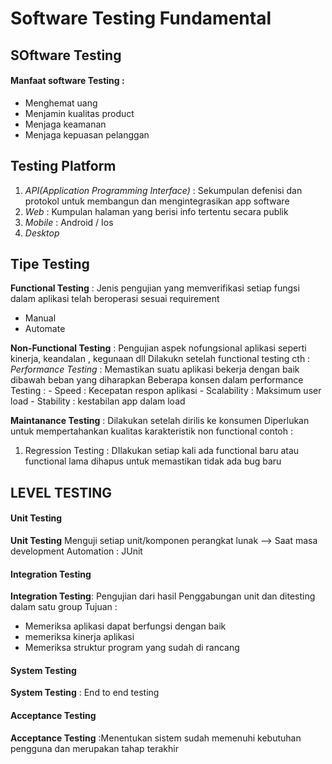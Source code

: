 # Software Testing Fundamental

## SOftware Testing

#### Manfaat software Testing :

- Menghemat uang
- Menjamin kualitas product
- Menjaga keamanan
- Menjaga kepuasan pelanggan

## Testing Platform

1. _API(Application Programming Interface)_ : Sekumpulan defenisi dan protokol untuk membangun dan mengintegrasikan app software
2. _Web_ : Kumpulan halaman yang berisi info tertentu secara publik
3. _Mobile_ : Android / Ios
4. _Desktop_

## Tipe Testing

**Functional Testing** : Jenis pengujian yang memverifikasi setiap fungsi dalam aplikasi telah beroperasi sesuai requirement

- Manual
- Automate

**Non-Functional Testing** : Pengujian aspek nofungsional aplikasi seperti kinerja, keandalan , kegunaan dll
Dilakukn setelah functional testing
cth : _Performance Testing_ : Memastikan suatu aplikasi bekerja dengan baik dibawah beban yang diharapkan
Beberapa konsen dalam performance Testing : - Speed : Kecepatan respon aplikasi - Scalability : Maksimum user load - Stability : kestabilan app dalam load

**Maintanance Testing** : Dilakukan setelah dirilis ke konsumen
Diperlukan untuk mempertahankan kualitas karakteristik non functional
contoh :

1. Regression Testing : DIlakukan setiap kali ada functional baru atau functional lama dihapus untuk memastikan tidak ada bug baru

## LEVEL TESTING

#### Unit Testing

**Unit Testing** Menguji setiap unit/komponen perangkat lunak --> Saat masa development
Automation : JUnit

#### Integration Testing

**Integration Testing**: Pengujian dari hasil Penggabungan unit dan ditesting dalam satu group
Tujuan :

- Memeriksa aplikasi dapat berfungsi dengan baik
- memeriksa kinerja aplikasi
- Memeriksa struktur program yang sudah di rancang

#### System Testing

**System Testing** : End to end testing

#### Acceptance Testing

**Acceptance Testing** :Menentukan sistem sudah memenuhi kebutuhan pengguna dan merupakan tahap terakhir

